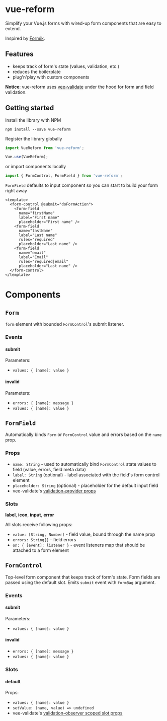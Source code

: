 # vue-reform

Simplify your Vue.js forms with wired-up form components that are easy to extend.

Inspired by [Formik](https://github.com/formium/formik).

## Features

- keeps track of form's state (values, validation, etc.)
- reduces the boilerplate
- plug'n'play with custom components

**Notice**: vue-reform uses [vee-validate](https://github.com/logaretm/vee-validate) under the hood for form and field validation.

## Getting started
Install the library with NPM
```
npm install --save vue-reform
```

Register the library globally
```javascript
import VueReform from 'vue-reform';

Vue.use(VueReform);
```

or import components locally
```javascript
import { FormControl, FormField } from 'vue-reform';
```

`FormField` defaults to input component so you can start to build your form right away
```vue
<template>
  <form-control @submit="doFormAction">
    <form-field
      name="firstName"
      label="First name"
      placeholder="First name" />
    <form-field
      name="lastName"
      label="Last name"
      rules="required"
      placeholder="Last name" />
    <form-field
      name="email"
      label="Email"
      rules="required|email"
      placeholder="Last name" />
  </form-control>
</template>
```

# Components

## `Form`

`form` element with bounded `FormControl`'s submit listener.

### Events
#### **submit**
Parameters:
- `values: { [name]: value }` 
#### **invalid**
Parameters:
- `errors: { [name]: message }`
- `values: { [name]: value }` 

## `FormField`

Automatically binds `Form` or `FormControl` value and errors based on the `name` prop.

### Props
- `name: String` - used to automatically bind `FormControl` state values to field (value, errors, field meta data)
- `label: String` (optional) - label associated with the field's form control element
- `placeholder: String` (optional) - placeholder for the default input field
- vee-validate's [validation-provider props](https://logaretm.github.io/vee-validate/api/validation-provider.html#props)

### Slots
**label**, **icon**, **input**, **error**

All slots receive following props:
- `value: [String, Number]` - field value, bound through the name prop
- `errors: String[]` - field errors
- `on: { [event]: listener }` - event listeners map that should be attached to a form element

## `FormControl`

Top-level form component that keeps track of form's state.
Form fields are passed using the default slot.
Emits `submit` event with `formBag` argument.

### Events
#### **submit**
Parameters:
- `values: { [name]: value }` 
#### **invalid**
- `errors: { [name]: message }`
- `values: { [name]: value }` 

### Slots
#### **default**
Props:
- `values: { [name]: value }`
- `setValue: (name, value) => undefined`
- vee-validate's [validation-observer scoped slot props](https://logaretm.github.io/vee-validate/api/validation-observer.html#scoped-slot-props)
